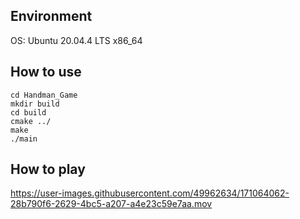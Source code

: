 ## Environment
OS: Ubuntu 20.04.4 LTS x86_64 

## How to use
```
cd Handman_Game
mkdir build
cd build
cmake ../
make
./main
```

## How to play

https://user-images.githubusercontent.com/49962634/171064062-28b790f6-2629-4bc5-a207-a4e23c59e7aa.mov

